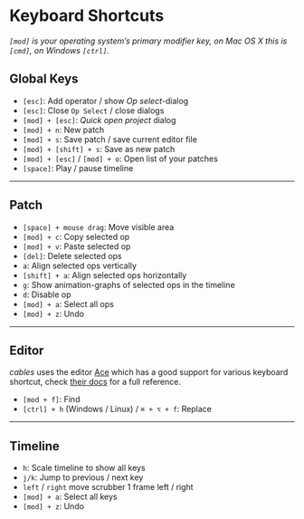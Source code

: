 # Keyboard Shortcuts

*`[mod]` is your operating system’s primary modifier key, on Mac OS X this is `[cmd]`, on Windows `[ctrl]`.*

## Global Keys

- `[esc]`: Add operator / show *Op select*-dialog
- `[esc]`: Close `Op Select` / close dialogs
- `[mod] + [esc]`: *Quick open project* dialog
- `[mod] + n`: New patch
- `[mod] + s`: Save patch / save current editor file
- `[mod] + [shift] + s`: Save as new patch
- `[mod] + [esc]` /  `[mod] + o`: Open list of your patches
- `[space]`: Play / pause timeline

---

## Patch

- `[space] + mouse drag`: Move visible area
- `[mod] + c`: Copy selected op
- `[mod] + v`: Paste selected op
- `[del]`: Delete selected ops
- `a`: Align selected ops vertically
- `[shift] + a`: Align selected ops horizontally
- `g`: Show animation-graphs of selected ops in the timeline
- `d`: Disable op
- `[mod] + a`: Select all ops
- `[mod] + z`: Undo

---

## Editor

*cables* uses the editor [Ace](https://ace.c9.io) which has a good support for various keyboard shortcut, check [their docs](https://github.com/ajaxorg/ace/wiki/Default-Keyboard-Shortcuts) for a full reference.

- `[mod + f]`: Find
- `[ctrl] + h` (Windows / Linux) / `⌘ + ⌥ + f`: Replace

---

## Timeline

- `h`: Scale timeline to show all keys
- `j/k`: Jump to previous / next key
- `left` / `right` move scrubber 1 frame left / right
- `[mod] + a`: Select all keys
- `[mod] + z`: Undo
